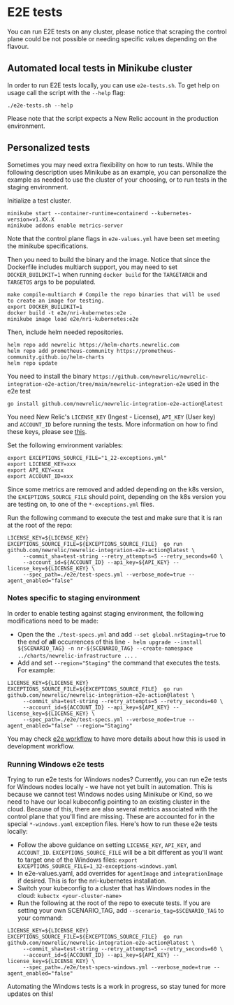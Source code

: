 # E2E tests
You can run E2E tests on any cluster, please notice that scraping the control plane could be not possible or needing specific values depending on the flavour.

## Automated local tests in Minikube cluster
In order to run E2E tests locally, you can use `e2e-tests.sh`. To get help on usage call the script with the `--help` flag:
```shell
./e2e-tests.sh --help
```
Please note that the script expects a New Relic account in the production environment.

## Personalized tests
Sometimes you may need extra flexibility on how to run tests. While the following description uses Minikube as an example, you can personalize the example as needed to use the cluster of your choosing, or to run tests in the staging environment.

Initialize a test cluster.
```shell
minikube start --container-runtime=containerd --kubernetes-version=v1.XX.X
minikube addons enable metrics-server
```

Note that the control plane flags in `e2e-values.yml` have been set meeting the minikube specifications.

Then you need to build the binary and the image. Notice that  since the Dockerfile includes multiarch
support, you may need to set `DOCKER_BUILDKIT=1` when running `docker build` for the `TARGETARCH`
and `TARGETOS` args to be populated.
```shell
make compile-multiarch # Compile the repo binaries that will be used to create an image for testing.
export DOCKER_BUILDKIT=1
docker build -t e2e/nri-kubernetes:e2e .
minikube image load e2e/nri-kubernetes:e2e
```

Then, include helm needed repositories.
```shell
helm repo add newrelic https://helm-charts.newrelic.com
helm repo add prometheus-community https://prometheus-community.github.io/helm-charts
helm repo update
```

You need to install the binary `https://github.com/newrelic/newrelic-integration-e2e-action/tree/main/newrelic-integration-e2e` used in the e2e test
```shell
go install github.com/newrelic/newrelic-integration-e2e-action@latest

```

You need New Relic's `LICENSE_KEY` (Ingest - License), `API_KEY` (User key) and `ACCOUNT_ID` before running the tests. More information on how to find these keys, please see [this](https://docs.newrelic.com/docs/apis/intro-apis/new-relic-api-keys/). 

Set the following environment variables:
```shell
export EXCEPTIONS_SOURCE_FILE="1_22-exceptions.yml"
export LICENSE_KEY=xxx
export API_KEY=xxx
export ACCOUNT_ID=xxx
```

Since some metrics are removed and added depending on the k8s version, the `EXCEPTIONS_SOURCE_FILE` should point, depending on the k8s version you are testing on, to one of the `*-exceptions.yml` files.

Run the following command to execute the test and make sure that it is ran at the root of the repo:

```shell
LICENSE_KEY=${LICENSE_KEY} EXCEPTIONS_SOURCE_FILE=${EXCEPTIONS_SOURCE_FILE}  go run github.com/newrelic/newrelic-integration-e2e-action@latest \
     --commit_sha=test-string --retry_attempts=5 --retry_seconds=60 \
	 --account_id=${ACCOUNT_ID} --api_key=${API_KEY} --license_key=${LICENSE_KEY} \
	 --spec_path=./e2e/test-specs.yml --verbose_mode=true --agent_enabled="false"
```

### Notes specific to staging environment
In order to enable testing against staging environment, the following modifications need to be made:
- Open the the `./test-specs.yml` and add `--set global.nrStaging=true` to the end of **all** occurrences of this line `- helm upgrade --install ${SCENARIO_TAG} -n nr-${SCENARIO_TAG} --create-namespace ../charts/newrelic-infrastructure ...` .
- Add and set `--region="Staging"` the command that executes the tests. For example:
```shell
LICENSE_KEY=${LICENSE_KEY} EXCEPTIONS_SOURCE_FILE=${EXCEPTIONS_SOURCE_FILE}  go run github.com/newrelic/newrelic-integration-e2e-action@latest \
     --commit_sha=test-string --retry_attempts=5 --retry_seconds=60 \
	 --account_id=${ACCOUNT_ID} --api_key=${API_KEY} --license_key=${LICENSE_KEY} \
	 --spec_path=./e2e/test-specs.yml --verbose_mode=true --agent_enabled="false" --region="Staging"
```   

You may check [e2e workflow](../.github/workflows/e2e.yaml) to have more details about how this is used in development workflow.

### Running Windows e2e tests
Trying to run e2e tests for Windows nodes? Currently, you can run e2e tests for Windows nodes locally - we have not yet built in automation. This is because we cannot test Windows nodes using Minikube or Kind, so we need to have our local kubeconfig pointing to an existing cluster in the cloud. Because of this, there are also several metrics associated with the control plane that you'll find are missing. These are accounted for in the special `*-windows.yaml` exception files. Here's how to run these e2e tests locally:
- Follow the above guidance on setting `LICENSE_KEY`, `API_KEY`, and `ACCOUNT_ID`. `EXCEPTIONS_SOURCE_FILE` will be a bit different as you'll want to target one of the Windows files: `export EXCEPTIONS_SOURCE_FILE=1_32-exceptions-windows.yaml`
- In e2e-values.yaml, add overrides for `agentImage` and `integrationImage` if desired. This is for the nri-kubernetes installation.
- Switch your kubeconfig to a cluster that has Windows nodes in the cloud: `kubectx <your-cluster-name>`
- Run the following at the root of the repo to execute tests. If you are setting your own SCENARIO_TAG, add `--scenario_tag=$SCENARIO_TAG` to your command:
```shell
LICENSE_KEY=${LICENSE_KEY} EXCEPTIONS_SOURCE_FILE=${EXCEPTIONS_SOURCE_FILE}  go run github.com/newrelic/newrelic-integration-e2e-action@latest \
     --commit_sha=test-string --retry_attempts=5 --retry_seconds=60 \
	 --account_id=${ACCOUNT_ID} --api_key=${API_KEY} --license_key=${LICENSE_KEY} \
	 --spec_path=./e2e/test-specs-windows.yml --verbose_mode=true --agent_enabled="false" 
```

Automating the Windows tests is a work in progress, so stay tuned for more updates on this!
